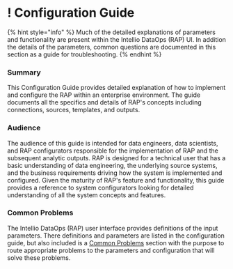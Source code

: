 # ! Configuration Guide

{% hint style="info" %}
Much of the detailed explanations of parameters and functionality are present within the Intellio DataOps \(RAP\) UI. In addition the details of the parameters, common questions are documented in this section as a guide for troubleshooting.
{% endhint %}

### Summary

This Configuration Guide provides detailed explanation of how to implement and configure the RAP within an enterprise environment.  The guide documents all the specifics and details of RAP's concepts including connections, sources, templates, and outputs.  

### Audience

The audience of this guide is intended for data engineers, data scientists, and RAP configurators responsible for the implementation of RAP and the subsequent analytic outputs.   RAP is designed for a technical user that has a basic understanding of data engineering, the underlying source systems, and the business requirements driving how the system is implemented and configured.  Given the maturity of RAP's feature and functionality, this guide provides a reference to system configurators looking for detailed understanding of all the system concepts and features.  

### Common Problems

The Intellio DataOps \(RAP\) user interface provides definitions of the input parameters. There definitions and parameters are listed in the configuration guide, but  also included is a [Common Problems](common-problems.md) section with the purpose to route appropriate problems to the parameters and configuration that will solve these problems.

